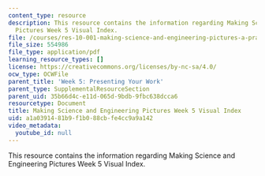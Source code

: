 ```yaml
---
content_type: resource
description: This resource contains the information regarding Making Science and Engineering
  Pictures Week 5 Visual Index.
file: /courses/res-10-001-making-science-and-engineering-pictures-a-practical-guide-to-presenting-your-work-spring-2016/a1a0391481b9f1b088cbfe4cc9a9a142_MITRES_10_001S16_VI_Wk5.pdf
file_size: 554986
file_type: application/pdf
learning_resource_types: []
license: https://creativecommons.org/licenses/by-nc-sa/4.0/
ocw_type: OCWFile
parent_title: 'Week 5: Presenting Your Work'
parent_type: SupplementalResourceSection
parent_uid: 35b66d4c-e11d-065d-9bdb-9fbc638dcca6
resourcetype: Document
title: Making Science and Engineering Pictures Week 5 Visual Index
uid: a1a03914-81b9-f1b0-88cb-fe4cc9a9a142
video_metadata:
  youtube_id: null
---
```

This resource contains the information regarding Making Science and Engineering Pictures Week 5 Visual Index.